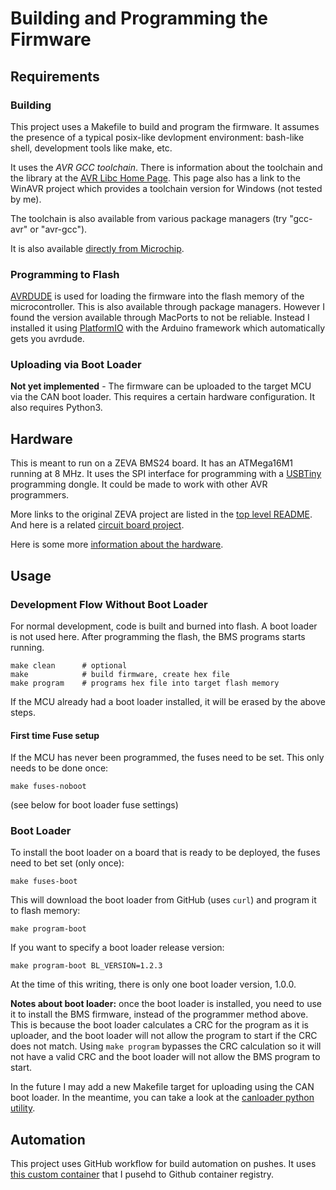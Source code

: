 Building and Programming the Firmware
=====================================

Requirements
------------

### Building

This project uses a Makefile to build and program the firmware. It assumes the
presence of a typical posix-like devlopment environment: bash-like shell,
development tools like make, etc.

It uses the *AVR GCC toolchain*. There is information about the toolchain and
the library at the [AVR Libc Home Page](https://www.nongnu.org/avr-libc/). This
page also has a link to the WinAVR project which provides a toolchain version
for Windows (not tested by me).

The toolchain is also available from various package managers (try "gcc-avr" or
"avr-gcc").

It is also available
[directly from Microchip](https://www.microchip.com/en-us/development-tools-tools-and-software/gcc-compilers-avr-and-arm).

### Programming to Flash

[AVRDUDE](https://www.nongnu.org/avrdude/) is used for loading the firmware
into the flash memory of the microcontroller. This is also available through
package managers. However I found the version available through MacPorts to
not be reliable. Instead I installed it using [PlatformIO](https://platformio.org)
with the Arduino framework which automatically gets you avrdude.

### Uploading via Boot Loader

**Not yet implemented** - The firmware can be uploaded to the target MCU via
the CAN boot loader. This requires a certain hardware configuration. It also
requires Python3.

Hardware
--------

This is meant to run on a ZEVA BMS24 board. It has an ATMega16M1 running at
8 MHz. It uses the SPI interface for programming with a
[USBTiny](https://www.adafruit.com/product/46) programming dongle. It could be
made to work with other AVR programmers.

More links to the original ZEVA project are listed in the
[top level README](../README.md). And here is a related
[circuit board project](https://github.com/sectioncritical/zeva24_board).

Here is some more
[information about the hardware](https://github.com/sectioncritical/zeva24_firmware/blob/main/docs/dev_hardware.md).

Usage
-----

### Development Flow Without Boot Loader

For normal development, code is built and burned into flash. A boot loader is
not used here. After programming the flash, the BMS programs starts running.

    make clean      # optional
    make            # build firmware, create hex file
    make program    # programs hex file into target flash memory

If the MCU already had a boot loader installed, it will be erased by the above
steps.

#### First time Fuse setup

If the MCU has never been programmed, the fuses need to be set. This only needs
to be done once:

    make fuses-noboot

(see below for boot loader fuse settings)

### Boot Loader

To install the boot loader on a board that is ready to be deployed, the fuses
need to bet set (only once):

    make fuses-boot

This will download the boot loader from GitHub (uses `curl`) and program it to
flash memory:

    make program-boot

If you want to specify a boot loader release version:

    make program-boot BL_VERSION=1.2.3

At the time of this writing, there is only one boot loader version, 1.0.0.

**Notes about boot loader:** once the boot loader is installed, you need to use
it to install the BMS firmware, instead of the programmer method above. This is
because the boot loader calculates a CRC for the program as it is uploader, and
the boot loader will not allow the program to start if the CRC does not match.
Using `make program` bypasses the CRC calculation so it will not have a valid
CRC and the boot loader will not allow the BMS program to start.

In the future I may add a new Makefile target for uploading using the CAN
boot loader. In the meantime, you can take a look at the
[canloader python utility](https://github.com/sectioncritical/atmega_can_bootloader/tree/main/util).

Automation
----------

This project uses GitHub workflow for build automation on pushes. It uses
[this custom container](https://github.com/sectioncritical/docker-avr-tools)
that I pusehd to Github container registry.
